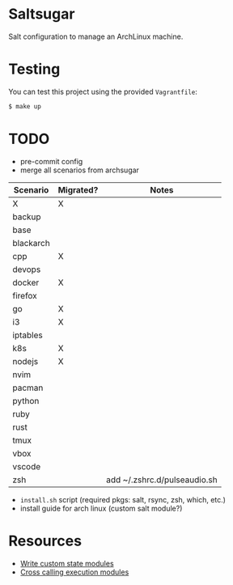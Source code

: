 # Saltsugar

Salt configuration to manage an ArchLinux machine.

# Testing

You can test this project using the provided `Vagrantfile`:

```bash
$ make up
```

# TODO

- pre-commit config
- merge all scenarios from archsugar

| Scenario  | Migrated? | Notes                        |
| --------- | --------- | ---------------------------- |
| X         | X         |                              |
| backup    |           |                              |
| base      |           |                              |
| blackarch |           |                              |
| cpp       | X         |                              |
| devops    |           |                              |
| docker    | X         |                              |
| firefox   |           |                              |
| go        | X         |                              |
| i3        | X         |                              |
| iptables  |           |                              |
| k8s       | X         |                              |
| nodejs    | X         |                              |
| nvim      |           |                              |
| pacman    |           |                              |
| python    |           |                              |
| ruby      |           |                              |
| rust      |           |                              |
| tmux      |           |                              |
| vbox      |           |                              |
| vscode    |           |                              |
| zsh       |           | add ~/.zshrc.d/pulseaudio.sh |

- `install.sh` script (required pkgs: salt, rsync, zsh, which, etc.)
- install guide for arch linux (custom salt module?)

# Resources

- [Write custom state modules](https://docs.saltproject.io/en/latest/ref/states/writing.html)
- [Cross calling execution modules](https://docs.saltproject.io/en/latest/ref/modules/index.html#cross-calling-execution-modules)
